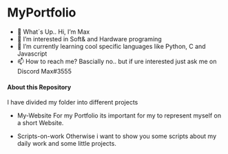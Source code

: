 # MyPortfolio

- 👋 What´s Up.. Hi, I’m Max
- 👀 I’m interested in Soft& and Hardware programing
- 🌱 I’m currently learning cool specific languages like Python, C and Javascript
- 📫 How to reach me? Bascially no.. but if ure interested just ask me on   Discord Max#3555

#### About this Repository

I have divided my folder into different projects

- My-Website
For my Portfolio its important for my to represent myself on a short Website.

- Scripts-on-work
Otherwise i want to show you some scripts about my daily work and some little projects.
